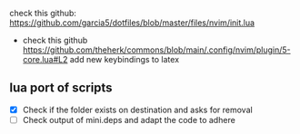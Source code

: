 check this github: https://github.com/garcia5/dotfiles/blob/master/files/nvim/init.lua

- check this github  https://github.com/theherk/commons/blob/main/.config/nvim/plugin/5-core.lua#L2
add new keybindings to latex


## lua port of scripts
- [x] Check if the folder exists on destination and asks for removal
- [ ] Check output of mini.deps and adapt the code to adhere
